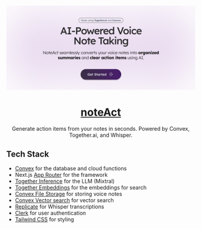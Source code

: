<a href="https://noteact.vercel.app/">
  <img alt="NotesGPT – AI-powered voice note taking in seconds." src="/public/images/Banner.PNG">
  <h1 align="center">noteAct</h1>
</a>

<p align="center">
  Generate action items from your notes in seconds. Powered by Convex, Together.ai, and Whisper.
</p>

## Tech Stack

- [Convex](https://convex.dev/) for the database and cloud functions
- Next.js [App Router](https://nextjs.org/docs/app) for the framework
- [Together Inference](https://dub.sh/together-ai) for the LLM (Mixtral)
- [Together Embeddings](https://dub.sh/together-ai) for the embeddings for search
- [Convex File Storage](https://docs.convex.dev/file-storage) for storing voice notes
- [Convex Vector search](https://docs.convex.dev/vector-search) for vector search
- [Replicate](https://replicate.com/) for Whisper transcriptions
- [Clerk](https://clerk.dev/) for user authentication
- [Tailwind CSS](https://tailwindcss.com/) for styling